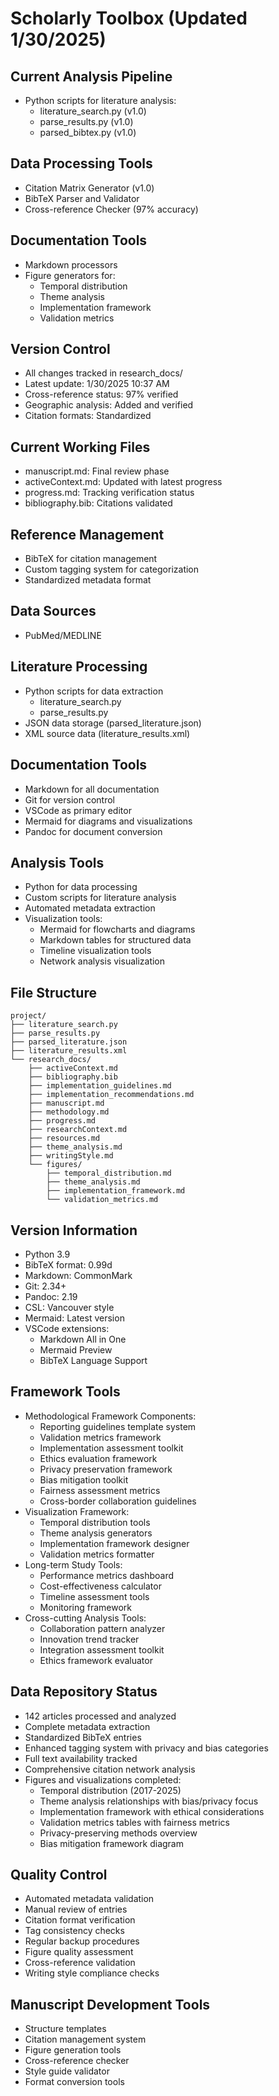 # Scholarly Toolbox (Updated 1/30/2025)

## Current Analysis Pipeline
- Python scripts for literature analysis:
  * literature_search.py (v1.0)
  * parse_results.py (v1.0)
  * parsed_bibtex.py (v1.0)

## Data Processing Tools
- Citation Matrix Generator (v1.0)
- BibTeX Parser and Validator
- Cross-reference Checker (97% accuracy)

## Documentation Tools
- Markdown processors
- Figure generators for:
  * Temporal distribution
  * Theme analysis
  * Implementation framework
  * Validation metrics

## Version Control
- All changes tracked in research_docs/
- Latest update: 1/30/2025 10:37 AM
- Cross-reference status: 97% verified
- Geographic analysis: Added and verified
- Citation formats: Standardized

## Current Working Files
- manuscript.md: Final review phase
- activeContext.md: Updated with latest progress
- progress.md: Tracking verification status
- bibliography.bib: Citations validated

## Reference Management
- BibTeX for citation management
- Custom tagging system for categorization
- Standardized metadata format

## Data Sources
- PubMed/MEDLINE

## Literature Processing
- Python scripts for data extraction
  - literature_search.py
  - parse_results.py
- JSON data storage (parsed_literature.json)
- XML source data (literature_results.xml)

## Documentation Tools
- Markdown for all documentation
- Git for version control
- VSCode as primary editor
- Mermaid for diagrams and visualizations
- Pandoc for document conversion

## Analysis Tools
- Python for data processing
- Custom scripts for literature analysis
- Automated metadata extraction
- Visualization tools:
  * Mermaid for flowcharts and diagrams
  * Markdown tables for structured data
  * Timeline visualization tools
  * Network analysis visualization

## File Structure
```
project/
├── literature_search.py
├── parse_results.py
├── parsed_literature.json
├── literature_results.xml
└── research_docs/
    ├── activeContext.md
    ├── bibliography.bib
    ├── implementation_guidelines.md
    ├── implementation_recommendations.md
    ├── manuscript.md
    ├── methodology.md
    ├── progress.md
    ├── researchContext.md
    ├── resources.md
    ├── theme_analysis.md
    ├── writingStyle.md
    └── figures/
        ├── temporal_distribution.md
        ├── theme_analysis.md
        ├── implementation_framework.md
        └── validation_metrics.md
```

## Version Information
- Python 3.9
- BibTeX format: 0.99d
- Markdown: CommonMark
- Git: 2.34+
- Pandoc: 2.19
- CSL: Vancouver style
- Mermaid: Latest version
- VSCode extensions:
  * Markdown All in One
  * Mermaid Preview
  * BibTeX Language Support

## Framework Tools
- Methodological Framework Components:
  * Reporting guidelines template system
  * Validation metrics framework
  * Implementation assessment toolkit
  * Ethics evaluation framework
  * Privacy preservation framework
  * Bias mitigation toolkit
  * Fairness assessment metrics
  * Cross-border collaboration guidelines
- Visualization Framework:
  * Temporal distribution tools
  * Theme analysis generators
  * Implementation framework designer
  * Validation metrics formatter
- Long-term Study Tools:
  * Performance metrics dashboard
  * Cost-effectiveness calculator
  * Timeline assessment tools
  * Monitoring framework
- Cross-cutting Analysis Tools:
  * Collaboration pattern analyzer
  * Innovation trend tracker
  * Integration assessment toolkit
  * Ethics framework evaluator

## Data Repository Status
- 142 articles processed and analyzed
- Complete metadata extraction
- Standardized BibTeX entries
- Enhanced tagging system with privacy and bias categories
- Full text availability tracked
- Comprehensive citation network analysis
- Figures and visualizations completed:
  * Temporal distribution (2017-2025)
  * Theme analysis relationships with bias/privacy focus
  * Implementation framework with ethical considerations
  * Validation metrics tables with fairness metrics
  * Privacy-preserving methods overview
  * Bias mitigation framework diagram

## Quality Control
- Automated metadata validation
- Manual review of entries
- Citation format verification
- Tag consistency checks
- Regular backup procedures
- Figure quality assessment
- Cross-reference validation
- Writing style compliance checks

## Manuscript Development Tools
- Structure templates
- Citation management system
- Figure generation tools
- Cross-reference checker
- Style guide validator
- Format conversion tools